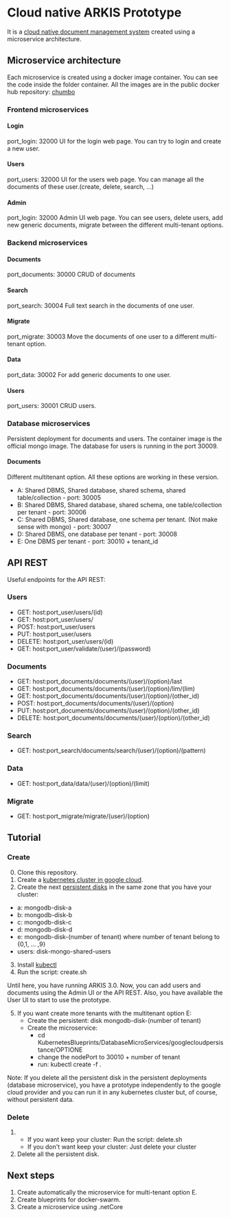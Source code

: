 # Cloud native ARKIS Prototype

It is a [cloud native document management system](https://blog.zhaw.ch/icclab/cloud-native-document-management/)
created using a microservice architecture.  

## Microservice architecture

  Each microservice is created using a docker image container.
  You can see the code inside the folder container. 
  All the images are in the public docker hub repository: [chumbo](https://hub.docker.com/u/chumbo/)
  
### Frontend microservices

#### Login

port_login: 32000
UI for the login web page.
You can try to login and create a new user.
    
#### Users

port_users: 32000
UI for the users web page.
You can manage all the documents of these user.(create, delete, search, ...)
    
#### Admin

port_login: 32000
Admin UI web page.
You can see users, delete users, add new generic documents, migrate between the different multi-tenant options.


### Backend microservices

#### Documents

port_documents: 30000
CRUD of documents

#### Search

port_search: 30004
Full text search in the documents of one user.

#### Migrate

port_migrate: 30003
Move the documents of one user to a different multi-tenant option.

#### Data

port_data: 30002
For add generic documents to one user.

#### Users

port_users: 30001
CRUD users.

### Database microservices

Persistent deployment for documents and users.
The container image is the official mongo image.
The database for users is running in the port 30009.
 
#### Documents

   Different multitenant option. All these options are working in these version.
 
   - A: Shared DBMS, Shared database, shared schema, shared table/collection
    - port: 30005
   - B: Shared DBMS, Shared database, shared schema, one table/collection per tenant
    - port: 30006
   - C: Shared DBMS, Shared database, one schema per tenant. (Not make sense with mongo) 
    - port: 30007
   - D: Shared DBMS, one database per tenant
    - port: 30008
   - E: One DBMS per tenant
    - port: 30010 + tenant_id
    
## API REST

Useful endpoints for the API REST:

### Users

  - GET: host:port_user/users/(id)
  - GET: host:port_user/users/
  - POST: host:port_user/users
  - PUT: host:port_user/users 
  - DELETE: host:port_user/users/(id)
  - GET: host:port_user/validate/(user)/(password)

### Documents

  - GET: host:port_documents/documents/(user)/(option)/last
  - GET: host:port_documents/documents/(user)/(option)/lim/(lim)
  - GET: host:port_documents/documents/(user)/(option)/(other_id)
  - POST: host:port_documents/documents/(user)/(option)
  - PUT: host:port_documents/documents/(user)/(option)/(other_id)
  - DELETE: host:port_documents/documents/(user)/(option)/(other_id)

  
### Search

  - GET: host:port_search/documents/search/(user)/(option)/(pattern)
    
### Data

  - GET: host:port_data/data/(user)/(option)/(limit)
  
### Migrate

  - GET: host:port_migrate/migrate/(user)/(option)
  
## Tutorial

### Create

0. Clone this repository.
1. Create a [kubernetes cluster in google cloud](https://cloud.google.com/container-engine/).
2. Create the next [persistent disks](https://cloud.google.com/compute/docs/disks/add-persistent-disk#create_disk ) in the same zone that you have your cluster:
 - a: mongodb-disk-a
 - b: mongodb-disk-b
 - c: mongodb-disk-c
 - d: mongodb-disk-d
 - e: mongodb-disk-(number of tenant) where number of tenant belong to {0,1, ... ,9}
 - users: disk-mongo-shared-users
3. Install [kubectl](https://kubernetes.io/docs/user-guide/kubectl-overview/) 
4. Run the script: create.sh 

Until here, you have running ARKIS 3.0.
Now, you can add users and documents using the Admin UI or the API REST.
Also, you have available the User UI to start to use the prototype. 

5. If you want create more tenants with the multitenant option E:
    - Create the persistent: disk mongodb-disk-(number of tenant)
    - Create the microservice:
        - cd KubernetesBlueprints/DatabaseMicroServices/googlecloudpersistance/OPTIONE
        - change the nodePort to 30010 + number of tenant
        - run: kubectl create -f .

Note: If you delete all the persistent disk in the persistent deployments (database microservice),
you have a prototype independently to the google cloud provider and you can run it in any 
kubernetes cluster but, of course, without persistent data.  

### Delete

1. 
    - If you want keep your cluster: Run the script: delete.sh
    - If you don't want keep your cluster: Just delete your cluster 
2. Delete all the persistent disk.

## Next steps

1. Create automatically the microservice for multi-tenant option E.
2. Create blueprints for docker-swarm.
3. Create a microservice using .netCore
